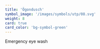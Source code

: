```yaml
---
title: 'Ögondusch'
symbol_image: '/images/symbols/utp/08.svg'
weight: 8
card: true
card_color: 'bg-symbol-green'
---
```


Emergency eye wash